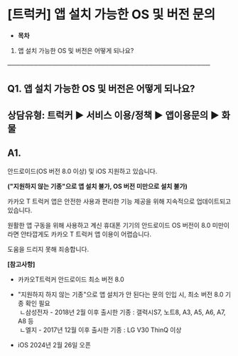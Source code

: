 # [트럭커] 앱 설치 가능한 OS 및 버전 문의

* **목차**

1. 앱 설치 가능한 OS 및 버전은 어떻게 되나요?

──────────────────────────────────────────────

**Q1. 앱 설치 가능한 OS 및 버전은 어떻게 되나요?**
----------------------------------

상담유형: 트럭커 ▶ 서비스 이용/정책 ▶ 앱이용문의 ▶ 화물
----------------------------------

**A1.**
-------

안드로이드(OS 버전 8.0 이상) 및 iOS 지원하고 있습니다.

**("지원하지 않는 기종"으로 앱 설치 불가, OS 버전 미만으로 설치 불가)**

카카오 T 트럭커 앱은 안전한 사용과 편리한 기능 제공을 위해 지속적으로 업데이트되고 있습니다.  
  
원활한 앱 구동을 위해 사용하고 계신 휴대폰 기기의 안드로이드 OS 버전이 8.0 미만이라면 안타깝게도 카카오 T 트럭커 앱 이용이 어렵습니다.  
  
도움을 드리지 못해 죄송합니다.

**[참고사항]**

- 카카오T트럭커 안드로이드 최소 버전 8.0  
- "지원하지 하지 않는 기종"으로 앱 설치가 안 된다는 문의 인입 시, 최소 버전 8.0 기종 확인 필요  
 ㄴ삼성전자 - 2018년 2월 이후 출시한 기종 : 갤럭시S7, 노트8, A3, A5, A6, A7, A8 등  
 ㄴ엘지 - 2017년 12월 이후 출시한 기종 : LG V30 ThinQ 이상

- iOS 2024년 2월 26일 오픈